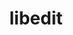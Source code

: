 ---
title: "libedit"
layout: cache
categories: [package, develop]
meta: {"compilers": ["apple-clang@16.0.0", "gcc@10.2.1", "gcc@10.3.0", "gcc@10.5.0", "gcc@11.1.0", "gcc@11.4.0", "gcc@12.3.0", "gcc@12.4.0", "gcc@13.2.0", "gcc@13.3.0", "gcc@7.3.1", "gcc@7.5.0", "gcc@9.4.0", "intel-oneapi-compilers@2024.1.0", "intel-oneapi-compilers@2024.2.1", "intel-oneapi-compilers@2025.1.0"], "num_specs": 103, "num_specs_by_stack": {"aws-isc": 1, "aws-isc-aarch64": 1, "aws-pcluster-neoverse_v1": 5, "aws-pcluster-x86_64_v4": 10, "data-vis-sdk": 5, "developer-tools": 1, "developer-tools-aarch64-linux-gnu": 5, "developer-tools-darwin": 4, "developer-tools-manylinux2014": 1, "developer-tools-x86_64_v3-linux-gnu": 5, "e4s": 5, "e4s-cray-sles": 1, "e4s-neoverse-v2": 5, "e4s-neoverse_v1": 1, "e4s-oneapi": 6, "e4s-power": 1, "e4s-rocm-external": 5, "gpu-tests": 3, "hep": 5, "ml-darwin-aarch64-mps": 4, "ml-linux-aarch64-cpu": 5, "ml-linux-aarch64-cuda": 5, "ml-linux-x86_64-cpu": 5, "ml-linux-x86_64-cuda": 5, "ml-linux-x86_64-rocm": 5, "radiuss": 5, "radiuss-aws": 5, "radiuss-aws-aarch64": 18, "root": 103, "tutorial": 10}, "oss": ["amzn2", "centos7", "rhel8", "sequoia", "sle_hpc15", "ubuntu18.04", "ubuntu20.04", "ubuntu22.04", "ubuntu24.04"], "platforms": ["darwin", "linux"], "stacks": ["aws-isc", "aws-isc-aarch64", "aws-pcluster-neoverse_v1", "aws-pcluster-x86_64_v4", "data-vis-sdk", "developer-tools", "developer-tools-aarch64-linux-gnu", "developer-tools-darwin", "developer-tools-manylinux2014", "developer-tools-x86_64_v3-linux-gnu", "e4s", "e4s-cray-sles", "e4s-neoverse-v2", "e4s-neoverse_v1", "e4s-oneapi", "e4s-power", "e4s-rocm-external", "gpu-tests", "hep", "ml-darwin-aarch64-mps", "ml-linux-aarch64-cpu", "ml-linux-aarch64-cuda", "ml-linux-x86_64-cpu", "ml-linux-x86_64-cuda", "ml-linux-x86_64-rocm", "radiuss", "radiuss-aws", "radiuss-aws-aarch64", "root", "tutorial"], "targets": ["aarch64", "neoverse_v1", "neoverse_v2", "ppc64le", "x86_64_v3", "x86_64_v4"], "versions": ["3.1-20210216", "3.1-20230828", "3.1-20240808"]}
spec_details: [{"compiler": "gcc@7.3.1", "hash": "246axwyy6gvkelh7e5kweh6fwczapvkh", "os": "amzn2", "platform": "linux", "size": "-", "stacks": ["radiuss-aws-aarch64", "root"], "target": "aarch64", "variants": ["build_system=autotools"], "versions": ["3.1-20240808"]}, {"compiler": "gcc@7.3.1", "hash": "2gnbljvm2ofccjl77nfvvy7knjorwgyl", "os": "amzn2", "platform": "linux", "size": "-", "stacks": ["radiuss-aws", "root"], "target": "x86_64_v3", "variants": ["build_system=autotools"], "versions": ["3.1-20240808"]}, {"compiler": "gcc@11.1.0", "hash": "33uawp3xymzoomsq6a3t42zytwkairpw", "os": "ubuntu20.04", "platform": "linux", "size": "-", "stacks": ["data-vis-sdk", "root"], "target": "x86_64_v3", "variants": ["build_system=autotools"], "versions": ["3.1-20240808"]}, {"compiler": "gcc@7.3.1", "hash": "37djfhfjrd7c4uly6d664cc6fbm3tjxw", "os": "amzn2", "platform": "linux", "size": "-", "stacks": ["radiuss-aws-aarch64", "root"], "target": "aarch64", "variants": ["build_system=autotools"], "versions": ["3.1-20240808"]}, {"compiler": "gcc@11.1.0", "hash": "3bmclw33r7b334s54p6x7qeyul4phypm", "os": "ubuntu20.04", "platform": "linux", "size": "-", "stacks": ["data-vis-sdk", "root"], "target": "x86_64_v3", "variants": ["build_system=autotools"], "versions": ["3.1-20240808"]}, {"compiler": "gcc@10.5.0", "hash": "3hwiyvf64cjzogkictcki42slnp3hu6b", "os": "centos7", "platform": "linux", "size": "-", "stacks": ["developer-tools-x86_64_v3-linux-gnu", "root"], "target": "x86_64_v3", "variants": ["build_system=autotools"], "versions": ["3.1-20240808"]}, {"compiler": "intel-oneapi-compilers@2025.1.0", "hash": "3vd2i5mzhociez72f6r4mrjae4ezkxzs", "os": "ubuntu22.04", "platform": "linux", "size": "-", "stacks": ["e4s-oneapi", "root"], "target": "x86_64_v3", "variants": ["build_system=autotools"], "versions": ["3.1-20240808"]}, {"compiler": "gcc@11.1.0", "hash": "44u22tgfztskxtcyhhotq5pzkre7jlhp", "os": "ubuntu20.04", "platform": "linux", "size": "-", "stacks": ["data-vis-sdk", "root"], "target": "x86_64_v3", "variants": ["build_system=autotools"], "versions": ["3.1-20240808"]}, {"compiler": "gcc@13.3.0", "hash": "47yycckyrvjpxuw2y2oyeqthoohoz6xh", "os": "rhel8", "platform": "linux", "size": "-", "stacks": ["developer-tools-aarch64-linux-gnu", "root"], "target": "aarch64", "variants": ["build_system=autotools"], "versions": ["3.1-20240808"]}, {"compiler": "gcc@11.4.0", "hash": "5d2563umpkfdgoaiz2lzzrj3ulshdgl3", "os": "ubuntu22.04", "platform": "linux", "size": "-", "stacks": ["e4s-neoverse-v2", "root"], "target": "neoverse_v2", "variants": ["build_system=autotools"], "versions": ["3.1-20240808"]}, {"compiler": "gcc@7.3.1", "hash": "6ba2msxmlmuak54v2gcmf2prnw5j2g5b", "os": "amzn2", "platform": "linux", "size": "-", "stacks": ["radiuss-aws", "root"], "target": "x86_64_v3", "variants": ["build_system=autotools"], "versions": ["3.1-20240808"]}, {"compiler": "gcc@13.3.0", "hash": "6ntihtbk22q7fjshg5l6af6hbarao5cm", "os": "rhel8", "platform": "linux", "size": "-", "stacks": ["developer-tools-aarch64-linux-gnu", "root"], "target": "aarch64", "variants": ["build_system=autotools"], "versions": ["3.1-20240808"]}, {"compiler": "gcc@9.4.0", "hash": "6supm67kq3bzlwfo4sqmnppkmdwblf5x", "os": "ubuntu20.04", "platform": "linux", "size": "-", "stacks": ["e4s-power", "root"], "target": "ppc64le", "variants": ["build_system=autotools"], "versions": ["3.1-20240808"]}, {"compiler": "gcc@12.3.0", "hash": "7ehswr7rpimingskehnwocy6xcs7nwl4", "os": "ubuntu22.04", "platform": "linux", "size": "-", "stacks": ["root", "tutorial"], "target": "x86_64_v3", "variants": ["build_system=autotools"], "versions": ["3.1-20240808"]}, {"compiler": "gcc@12.4.0", "hash": "7gbus4aydjj7yedqzfpuuukovzknfrqy", "os": "amzn2", "platform": "linux", "size": "-", "stacks": ["aws-pcluster-neoverse_v1", "root"], "target": "neoverse_v1", "variants": ["build_system=autotools"], "versions": ["3.1-20240808"]}, {"compiler": "gcc@7.3.1", "hash": "7n2mjjsvkzy5a5ou4f2edre6zsteddkl", "os": "amzn2", "platform": "linux", "size": "-", "stacks": ["radiuss-aws-aarch64", "root"], "target": "aarch64", "variants": ["build_system=autotools"], "versions": ["3.1-20240808"]}, {"compiler": "intel-oneapi-compilers@2024.1.0", "hash": "acptlt4zhficezlajgufcod2d74jxaxm", "os": "amzn2", "platform": "linux", "size": "-", "stacks": ["aws-pcluster-x86_64_v4", "root"], "target": "x86_64_v3", "variants": ["build_system=autotools"], "versions": ["3.1-20240808"]}, {"compiler": "gcc@7.3.1", "hash": "bbqudtbaoqr6sxauilhiz3bq6cbrlez3", "os": "amzn2", "platform": "linux", "size": "-", "stacks": ["radiuss-aws-aarch64", "root"], "target": "aarch64", "variants": ["build_system=autotools"], "versions": ["3.1-20240808"]}, {"compiler": "intel-oneapi-compilers@2024.1.0", "hash": "bifnrcrrczvep7e3uzfqfi5ytgxt25wm", "os": "amzn2", "platform": "linux", "size": "-", "stacks": ["aws-pcluster-x86_64_v4", "root"], "target": "x86_64_v3", "variants": ["build_system=autotools"], "versions": ["3.1-20240808"]}, {"compiler": "gcc@13.2.0", "hash": "bl2freyvt25ik3unzdjse3mkydchmzhq", "os": "ubuntu24.04", "platform": "linux", "size": "-", "stacks": ["ml-linux-x86_64-cpu", "ml-linux-x86_64-cuda", "ml-linux-x86_64-rocm", "root"], "target": "x86_64_v3", "variants": ["build_system=autotools"], "versions": ["3.1-20240808"]}, {"compiler": "gcc@7.3.1", "hash": "bye2opele7e4lhgesifqitjazgu7mmto", "os": "amzn2", "platform": "linux", "size": "-", "stacks": ["radiuss-aws-aarch64", "root"], "target": "aarch64", "variants": ["build_system=autotools"], "versions": ["3.1-20240808"]}, {"compiler": "intel-oneapi-compilers@2024.1.0", "hash": "ccrvlp3gf5eoxfenqwt5ektoazsl6cyv", "os": "amzn2", "platform": "linux", "size": "-", "stacks": ["aws-pcluster-x86_64_v4", "root"], "target": "x86_64_v3", "variants": ["build_system=autotools"], "versions": ["3.1-20240808"]}, {"compiler": "gcc@7.5.0", "hash": "cii6xkg6qcw5nsiwexrklrsomicpwos3", "os": "ubuntu18.04", "platform": "linux", "size": "-", "stacks": ["radiuss", "root"], "target": "x86_64_v3", "variants": ["build_system=autotools"], "versions": ["3.1-20240808"]}, {"compiler": "intel-oneapi-compilers@2024.1.0", "hash": "csxkbs2omwndeb35ssenjrdrjdduaojj", "os": "amzn2", "platform": "linux", "size": "-", "stacks": ["aws-pcluster-x86_64_v4", "root"], "target": "x86_64_v3", "variants": ["build_system=autotools"], "versions": ["3.1-20240808"]}, {"compiler": "gcc@7.5.0", "hash": "dju5ebcv63mtbyhfgclrb6shgyxsca7j", "os": "ubuntu18.04", "platform": "linux", "size": "-", "stacks": ["radiuss", "root"], "target": "x86_64_v3", "variants": ["build_system=autotools"], "versions": ["3.1-20240808"]}, {"compiler": "gcc@13.3.0", "hash": "dlqpvt5orkmimcsalswvwm3gnpgmur4m", "os": "rhel8", "platform": "linux", "size": "-", "stacks": ["developer-tools-aarch64-linux-gnu", "root"], "target": "aarch64", "variants": ["build_system=autotools"], "versions": ["3.1-20240808"]}, {"compiler": "intel-oneapi-compilers@2025.1.0", "hash": "duzwufyvyy2mgww6mao7ovnsfg4gug3i", "os": "ubuntu22.04", "platform": "linux", "size": "-", "stacks": ["e4s-oneapi", "root"], "target": "x86_64_v3", "variants": ["build_system=autotools"], "versions": ["3.1-20240808"]}, {"compiler": "gcc@7.3.1", "hash": "dvemtfuf4k6atdmta73xopsissmkof3m", "os": "amzn2", "platform": "linux", "size": "-", "stacks": ["aws-isc-aarch64", "root"], "target": "aarch64", "variants": ["build_system=autotools"], "versions": ["3.1-20240808"]}, {"compiler": "gcc@7.3.1", "hash": "dvhvx7zxq2uotcyyi7xb5cmxvsrgtl3d", "os": "amzn2", "platform": "linux", "size": "-", "stacks": ["radiuss-aws-aarch64", "root"], "target": "aarch64", "variants": ["build_system=autotools"], "versions": ["3.1-20240808"]}, {"compiler": "gcc@11.4.0", "hash": "dxkeidqrlv7tohdasmgqjr46rg7jp4mw", "os": "ubuntu22.04", "platform": "linux", "size": "-", "stacks": ["e4s-neoverse-v2", "root"], "target": "neoverse_v2", "variants": ["build_system=autotools"], "versions": ["3.1-20240808"]}, {"compiler": "gcc@12.3.0", "hash": "dyml6yqqxxwqvdaiu4eqgnygvb6apgpc", "os": "ubuntu22.04", "platform": "linux", "size": "-", "stacks": ["root", "tutorial"], "target": "x86_64_v3", "variants": ["build_system=autotools"], "versions": ["3.1-20240808"]}, {"compiler": "gcc@7.3.1", "hash": "eercowat7cv5epvrxbeetbnmkwrflper", "os": "amzn2", "platform": "linux", "size": "-", "stacks": ["aws-isc", "root"], "target": "x86_64_v3", "variants": ["build_system=autotools"], "versions": ["3.1-20240808"]}, {"compiler": "gcc@13.2.0", "hash": "eirw24364ojsuzsowd64dzmj2xsrjsa3", "os": "ubuntu24.04", "platform": "linux", "size": "-", "stacks": ["ml-linux-aarch64-cpu", "ml-linux-aarch64-cuda", "root"], "target": "aarch64", "variants": ["build_system=autotools"], "versions": ["3.1-20240808"]}, {"compiler": "gcc@13.2.0", "hash": "epih6tt3eve6edxtdemo6cncek635goj", "os": "ubuntu24.04", "platform": "linux", "size": "-", "stacks": ["ml-linux-x86_64-cpu", "ml-linux-x86_64-cuda", "ml-linux-x86_64-rocm", "root"], "target": "x86_64_v3", "variants": ["build_system=autotools"], "versions": ["3.1-20240808"]}, {"compiler": "gcc@10.5.0", "hash": "f5sxuth3eeyqvyjqvsp7bgdoqvhobq6a", "os": "centos7", "platform": "linux", "size": "-", "stacks": ["developer-tools-x86_64_v3-linux-gnu", "root"], "target": "x86_64_v3", "variants": ["build_system=autotools"], "versions": ["3.1-20240808"]}, {"compiler": "gcc@7.5.0", "hash": "fa5vjhlp7n764ksa6gnmweir7pbunaxw", "os": "ubuntu18.04", "platform": "linux", "size": "-", "stacks": ["radiuss", "root"], "target": "x86_64_v3", "variants": ["build_system=autotools"], "versions": ["3.1-20240808"]}, {"compiler": "intel-oneapi-compilers@2024.1.0", "hash": "fgezdjhchf3vdu6wsrm7je2jn3y7jvdo", "os": "amzn2", "platform": "linux", "size": "-", "stacks": ["aws-pcluster-x86_64_v4", "root"], "target": "x86_64_v3", "variants": ["build_system=autotools"], "versions": ["3.1-20240808"]}, {"compiler": "gcc@7.3.1", "hash": "fh6yoelsxcqdexqaa2bhwlrloxlurt7r", "os": "amzn2", "platform": "linux", "size": "-", "stacks": ["radiuss-aws-aarch64", "root"], "target": "aarch64", "variants": ["build_system=autotools"], "versions": ["3.1-20240808"]}, {"compiler": "gcc@13.3.0", "hash": "fr7522eq2kqntt4wcv3hq4hvngy447mh", "os": "rhel8", "platform": "linux", "size": "-", "stacks": ["developer-tools-aarch64-linux-gnu", "root"], "target": "aarch64", "variants": ["build_system=autotools"], "versions": ["3.1-20240808"]}, {"compiler": "gcc@13.2.0", "hash": "fvagligm6fkgp2vardiudh7dob4o4qbe", "os": "ubuntu24.04", "platform": "linux", "size": "-", "stacks": ["ml-linux-aarch64-cpu", "ml-linux-aarch64-cuda", "root"], "target": "aarch64", "variants": ["build_system=autotools"], "versions": ["3.1-20240808"]}, {"compiler": "gcc@11.4.0", "hash": "gnv5n7qqklymctlpblydvu5ffxekbvcr", "os": "ubuntu22.04", "platform": "linux", "size": "-", "stacks": ["e4s", "e4s-rocm-external", "hep", "root", "tutorial"], "target": "x86_64_v3", "variants": ["build_system=autotools"], "versions": ["3.1-20240808"]}, {"compiler": "gcc@7.5.0", "hash": "gy7b77ffkl57rfru7qpcp2btnv7ztbu5", "os": "ubuntu18.04", "platform": "linux", "size": "-", "stacks": ["radiuss", "root"], "target": "x86_64_v3", "variants": ["build_system=autotools"], "versions": ["3.1-20240808"]}, {"compiler": "gcc@10.2.1", "hash": "hnk2mafo5dk6qr5wjtzymvzd7m27zep7", "os": "centos7", "platform": "linux", "size": "-", "stacks": ["developer-tools-manylinux2014", "root"], "target": "x86_64_v3", "variants": ["build_system=autotools"], "versions": ["3.1-20240808"]}, {"compiler": "gcc@11.4.0", "hash": "hrpjmzrypysntucxcrpvmf3hggmcumu7", "os": "ubuntu22.04", "platform": "linux", "size": "-", "stacks": ["e4s-neoverse-v2", "root"], "target": "neoverse_v2", "variants": ["build_system=autotools"], "versions": ["3.1-20240808"]}, {"compiler": "apple-clang@16.0.0", "hash": "icid5hdhcxw23hmaffbl6m42gug45bao", "os": "sequoia", "platform": "darwin", "size": "-", "stacks": ["developer-tools-darwin", "ml-darwin-aarch64-mps", "root"], "target": "aarch64", "variants": ["build_system=autotools"], "versions": ["3.1-20240808"]}, {"compiler": "gcc@13.2.0", "hash": "idewlihrxbvniqzhdgw2gnvo4g7f4mdf", "os": "ubuntu24.04", "platform": "linux", "size": "-", "stacks": ["ml-linux-aarch64-cpu", "ml-linux-aarch64-cuda", "root"], "target": "aarch64", "variants": ["build_system=autotools"], "versions": ["3.1-20240808"]}, {"compiler": "intel-oneapi-compilers@2024.1.0", "hash": "jdhu5xseaixwyc55pe6q3tpuytl7gdoc", "os": "amzn2", "platform": "linux", "size": "-", "stacks": ["aws-pcluster-x86_64_v4", "root"], "target": "x86_64_v4", "variants": ["build_system=autotools"], "versions": ["3.1-20240808"]}, {"compiler": "intel-oneapi-compilers@2025.1.0", "hash": "jeqf2krklix5kalejwdo7dkgez3cdio6", "os": "ubuntu22.04", "platform": "linux", "size": "-", "stacks": ["e4s-oneapi", "root"], "target": "x86_64_v3", "variants": ["build_system=autotools"], "versions": ["3.1-20240808"]}, {"compiler": "gcc@10.3.0", "hash": "jkymu6u75no5slmaqmkjwbq33sgqyymn", "os": "sle_hpc15", "platform": "linux", "size": "-", "stacks": ["e4s-cray-sles", "root"], "target": "x86_64_v4", "variants": ["build_system=autotools"], "versions": ["3.1-20240808"]}, {"compiler": "intel-oneapi-compilers@2025.1.0", "hash": "jmbhcrsgrg5it7pjhuhrvgkzqmgqpnhp", "os": "ubuntu22.04", "platform": "linux", "size": "-", "stacks": ["e4s-oneapi", "root"], "target": "x86_64_v3", "variants": ["build_system=autotools"], "versions": ["3.1-20240808"]}, {"compiler": "gcc@13.2.0", "hash": "jzjjilucugvkqqw27bixmm47cgkz44bb", "os": "ubuntu24.04", "platform": "linux", "size": "-", "stacks": ["ml-linux-aarch64-cpu", "ml-linux-aarch64-cuda", "root"], "target": "aarch64", "variants": ["build_system=autotools"], "versions": ["3.1-20240808"]}, {"compiler": "gcc@10.5.0", "hash": "kqxgfk33dincya7dwommzi43zbn3vxdv", "os": "centos7", "platform": "linux", "size": "-", "stacks": ["developer-tools-x86_64_v3-linux-gnu", "root"], "target": "x86_64_v3", "variants": ["build_system=autotools"], "versions": ["3.1-20240808"]}, {"compiler": "gcc@13.2.0", "hash": "kzkbo6obizfeosresno3juf2wktmww7e", "os": "ubuntu24.04", "platform": "linux", "size": "-", "stacks": ["ml-linux-x86_64-cpu", "ml-linux-x86_64-cuda", "ml-linux-x86_64-rocm", "root"], "target": "x86_64_v3", "variants": ["build_system=autotools"], "versions": ["3.1-20240808"]}, {"compiler": "gcc@7.5.0", "hash": "lao5imkjnrwtn7phker3sbzxjxcr5qxw", "os": "ubuntu18.04", "platform": "linux", "size": "-", "stacks": ["radiuss", "root"], "target": "x86_64_v3", "variants": ["build_system=autotools"], "versions": ["3.1-20240808"]}, {"compiler": "gcc@12.4.0", "hash": "lf7t4anb33eq7rjkukbxowaa4ku46b7w", "os": "amzn2", "platform": "linux", "size": "-", "stacks": ["aws-pcluster-neoverse_v1", "root"], "target": "neoverse_v1", "variants": ["build_system=autotools"], "versions": ["3.1-20240808"]}, {"compiler": "apple-clang@16.0.0", "hash": "lvaflopbsgv3t2zr57bgwcvnrvsrbehf", "os": "sequoia", "platform": "darwin", "size": "-", "stacks": ["developer-tools-darwin", "ml-darwin-aarch64-mps", "root"], "target": "aarch64", "variants": ["build_system=autotools"], "versions": ["3.1-20240808"]}, {"compiler": "gcc@13.2.0", "hash": "m3dyrsat4ne7fs6deazdzw6zlqvq33dx", "os": "ubuntu24.04", "platform": "linux", "size": "-", "stacks": ["ml-linux-x86_64-cpu", "ml-linux-x86_64-cuda", "ml-linux-x86_64-rocm", "root"], "target": "x86_64_v3", "variants": ["build_system=autotools"], "versions": ["3.1-20240808"]}, {"compiler": "intel-oneapi-compilers@2024.1.0", "hash": "m7vgh42njvp3ivc3kyfudweqjoak2sun", "os": "amzn2", "platform": "linux", "size": "-", "stacks": ["aws-pcluster-x86_64_v4", "root"], "target": "x86_64_v4", "variants": ["build_system=autotools"], "versions": ["3.1-20240808"]}, {"compiler": "gcc@11.1.0", "hash": "mbtmpsmqsof53xfwm2uowaymojfv44kk", "os": "ubuntu20.04", "platform": "linux", "size": "-", "stacks": ["data-vis-sdk", "root"], "target": "x86_64_v3", "variants": ["build_system=autotools"], "versions": ["3.1-20240808"]}, {"compiler": "gcc@12.4.0", "hash": "mbu7ncsw5jzsk5bydqvuslmwck2wapzz", "os": "amzn2", "platform": "linux", "size": "-", "stacks": ["aws-pcluster-neoverse_v1", "root"], "target": "neoverse_v1", "variants": ["build_system=autotools"], "versions": ["3.1-20240808"]}, {"compiler": "gcc@11.1.0", "hash": "mnj6odzqxvnewoxle2fjr5jqjq3trtag", "os": "ubuntu20.04", "platform": "linux", "size": "-", "stacks": ["gpu-tests", "root"], "target": "x86_64_v3", "variants": ["build_system=autotools"], "versions": ["3.1-20210216"]}, {"compiler": "gcc@11.1.0", "hash": "mr4n6dp4jajjbdrqxctq5peeoyne2ngc", "os": "ubuntu20.04", "platform": "linux", "size": "-", "stacks": ["gpu-tests", "root"], "target": "x86_64_v3", "variants": ["build_system=autotools"], "versions": ["3.1-20210216"]}, {"compiler": "gcc@7.3.1", "hash": "ncig44mhhfpzu27t66bji2mlqq5hwfky", "os": "amzn2", "platform": "linux", "size": "-", "stacks": ["radiuss-aws", "root"], "target": "x86_64_v3", "variants": ["build_system=autotools"], "versions": ["3.1-20240808"]}, {"compiler": "gcc@13.3.0", "hash": "nmph7vappj5dvrk4otb6zqtr6igwk6gy", "os": "rhel8", "platform": "linux", "size": "-", "stacks": ["developer-tools-aarch64-linux-gnu", "root"], "target": "aarch64", "variants": ["build_system=autotools"], "versions": ["3.1-20240808"]}, {"compiler": "gcc@10.5.0", "hash": "nxuzjoxnohp4n2oahtuknjlsbnh3qim2", "os": "centos7", "platform": "linux", "size": "-", "stacks": ["developer-tools-x86_64_v3-linux-gnu", "root"], "target": "x86_64_v3", "variants": ["build_system=autotools"], "versions": ["3.1-20240808"]}, {"compiler": "gcc@13.2.0", "hash": "owjsxvegp66o3zjkttaicbbbcbu6xuw5", "os": "ubuntu24.04", "platform": "linux", "size": "-", "stacks": ["ml-linux-aarch64-cpu", "ml-linux-aarch64-cuda", "root"], "target": "aarch64", "variants": ["build_system=autotools"], "versions": ["3.1-20240808"]}, {"compiler": "gcc@7.3.1", "hash": "ox4x4nrgln35wl3vbk3irp5qty6tfhze", "os": "amzn2", "platform": "linux", "size": "-", "stacks": ["radiuss-aws-aarch64", "root"], "target": "aarch64", "variants": ["build_system=autotools"], "versions": ["3.1-20240808"]}, {"compiler": "gcc@11.1.0", "hash": "oyaivjpez6kmazpiupgel2dca5gkgq7y", "os": "ubuntu20.04", "platform": "linux", "size": "-", "stacks": ["data-vis-sdk", "root"], "target": "x86_64_v3", "variants": ["build_system=autotools"], "versions": ["3.1-20240808"]}, {"compiler": "gcc@12.4.0", "hash": "p4qb76jzntd7ozkkloxaje4vlezhjgu3", "os": "amzn2", "platform": "linux", "size": "-", "stacks": ["aws-pcluster-neoverse_v1", "root"], "target": "neoverse_v1", "variants": ["build_system=autotools"], "versions": ["3.1-20240808"]}, {"compiler": "gcc@7.3.1", "hash": "pjjnyk344zh3lfko34ud4ldtslnpysf2", "os": "amzn2", "platform": "linux", "size": "-", "stacks": ["radiuss-aws-aarch64", "root"], "target": "aarch64", "variants": ["build_system=autotools"], "versions": ["3.1-20240808"]}, {"compiler": "gcc@13.2.0", "hash": "put47eten3r7cgmkmajhj32m2cooi2ga", "os": "ubuntu24.04", "platform": "linux", "size": "-", "stacks": ["ml-linux-x86_64-cpu", "ml-linux-x86_64-cuda", "ml-linux-x86_64-rocm", "root"], "target": "x86_64_v3", "variants": ["build_system=autotools"], "versions": ["3.1-20240808"]}, {"compiler": "intel-oneapi-compilers@2024.2.1", "hash": "pyoat2cyhn27ker4fkanp76rbb7paizn", "os": "ubuntu22.04", "platform": "linux", "size": "-", "stacks": ["e4s-oneapi", "root"], "target": "x86_64_v3", "variants": ["build_system=autotools"], "versions": ["3.1-20240808"]}, {"compiler": "gcc@7.3.1", "hash": "qgv4wpsi6mgzwjkfkq3nzyyae2nnren6", "os": "amzn2", "platform": "linux", "size": "-", "stacks": ["radiuss-aws-aarch64", "root"], "target": "aarch64", "variants": ["build_system=autotools"], "versions": ["3.1-20240808"]}, {"compiler": "intel-oneapi-compilers@2024.1.0", "hash": "qvv37wbaclwmm35v5k7memfv7i5xxcba", "os": "amzn2", "platform": "linux", "size": "-", "stacks": ["aws-pcluster-x86_64_v4", "root"], "target": "x86_64_v4", "variants": ["build_system=autotools"], "versions": ["3.1-20240808"]}, {"compiler": "intel-oneapi-compilers@2024.1.0", "hash": "qyrhh6whqwbswbsi6uvzkshdm5xaifb6", "os": "amzn2", "platform": "linux", "size": "-", "stacks": ["aws-pcluster-x86_64_v4", "root"], "target": "x86_64_v4", "variants": ["build_system=autotools"], "versions": ["3.1-20240808"]}, {"compiler": "gcc@11.4.0", "hash": "rcaa5xytjbbrvsp62e7tpgpuub77tm3d", "os": "ubuntu22.04", "platform": "linux", "size": "-", "stacks": ["e4s-neoverse_v1", "root"], "target": "neoverse_v1", "variants": ["build_system=autotools"], "versions": ["3.1-20240808"]}, {"compiler": "gcc@11.4.0", "hash": "reohbdrkxmsr6njan5at23r6uerwxc6u", "os": "ubuntu22.04", "platform": "linux", "size": "-", "stacks": ["e4s-neoverse-v2", "root"], "target": "neoverse_v2", "variants": ["build_system=autotools"], "versions": ["3.1-20240808"]}, {"compiler": "gcc@11.4.0", "hash": "rtavmyfttznux4wkvgdtnptgwdpr3gpt", "os": "ubuntu22.04", "platform": "linux", "size": "-", "stacks": ["e4s", "e4s-rocm-external", "hep", "root", "tutorial"], "target": "x86_64_v3", "variants": ["build_system=autotools"], "versions": ["3.1-20240808"]}, {"compiler": "apple-clang@16.0.0", "hash": "rtbajbuvwvvrpal2eyqeim55pi7zu36r", "os": "sequoia", "platform": "darwin", "size": "-", "stacks": ["developer-tools-darwin", "ml-darwin-aarch64-mps", "root"], "target": "aarch64", "variants": ["build_system=autotools"], "versions": ["3.1-20240808"]}, {"compiler": "gcc@7.3.1", "hash": "rtn2ep63hjxuwoh6calt35nhrs3vnh2g", "os": "amzn2", "platform": "linux", "size": "-", "stacks": ["radiuss-aws-aarch64", "root"], "target": "aarch64", "variants": ["build_system=autotools"], "versions": ["3.1-20240808"]}, {"compiler": "gcc@11.4.0", "hash": "rv4lbc5vtwg3icx5qplmwfibhr4fwwmt", "os": "ubuntu22.04", "platform": "linux", "size": "-", "stacks": ["e4s", "e4s-rocm-external", "hep", "root", "tutorial"], "target": "x86_64_v3", "variants": ["build_system=autotools"], "versions": ["3.1-20240808"]}, {"compiler": "gcc@7.5.0", "hash": "rz7tsssv2u6lpl2z3mq4m6eocqwc7zhn", "os": "ubuntu18.04", "platform": "linux", "size": "-", "stacks": ["developer-tools", "root"], "target": "x86_64_v3", "variants": ["build_system=autotools"], "versions": ["3.1-20230828"]}, {"compiler": "gcc@7.3.1", "hash": "s74bsrl2hqbdnmub42vsy5b722wubdtv", "os": "amzn2", "platform": "linux", "size": "-", "stacks": ["radiuss-aws-aarch64", "root"], "target": "aarch64", "variants": ["build_system=autotools"], "versions": ["3.1-20240808"]}, {"compiler": "gcc@12.4.0", "hash": "sok6foim45gjquzqdzb53fkpgne5r2my", "os": "amzn2", "platform": "linux", "size": "-", "stacks": ["aws-pcluster-neoverse_v1", "root"], "target": "neoverse_v1", "variants": ["build_system=autotools"], "versions": ["3.1-20240808"]}, {"compiler": "gcc@11.1.0", "hash": "soldbfa5tlcahf2t6gk2qq67xtsgck2m", "os": "ubuntu20.04", "platform": "linux", "size": "-", "stacks": ["gpu-tests", "root"], "target": "x86_64_v3", "variants": ["build_system=autotools"], "versions": ["3.1-20210216"]}, {"compiler": "gcc@12.3.0", "hash": "spqceusyfwrf2agvhwugkngwrtrjv5p7", "os": "ubuntu22.04", "platform": "linux", "size": "-", "stacks": ["root", "tutorial"], "target": "x86_64_v3", "variants": ["build_system=autotools"], "versions": ["3.1-20240808"]}, {"compiler": "gcc@11.4.0", "hash": "ssdt7b3z6iikawzzftgesxkcrclmk5de", "os": "ubuntu22.04", "platform": "linux", "size": "-", "stacks": ["e4s", "e4s-rocm-external", "hep", "root", "tutorial"], "target": "x86_64_v3", "variants": ["build_system=autotools"], "versions": ["3.1-20240808"]}, {"compiler": "gcc@7.3.1", "hash": "uvklsif2rwxus7tb64cbk342yhkdmjxm", "os": "amzn2", "platform": "linux", "size": "-", "stacks": ["radiuss-aws-aarch64", "root"], "target": "aarch64", "variants": ["build_system=autotools"], "versions": ["3.1-20240808"]}, {"compiler": "gcc@12.3.0", "hash": "uxhkn64yntigiunnnjexe4is6up7w2ca", "os": "ubuntu22.04", "platform": "linux", "size": "-", "stacks": ["root", "tutorial"], "target": "x86_64_v3", "variants": ["build_system=autotools"], "versions": ["3.1-20240808"]}, {"compiler": "gcc@7.3.1", "hash": "v5k5a2kocpjh35zttnaxfvcsijtrnpew", "os": "amzn2", "platform": "linux", "size": "-", "stacks": ["radiuss-aws-aarch64", "root"], "target": "aarch64", "variants": ["build_system=autotools"], "versions": ["3.1-20240808"]}, {"compiler": "intel-oneapi-compilers@2024.2.1", "hash": "vtxcgctocpdmsqtfe5whohsojb4xgphg", "os": "ubuntu22.04", "platform": "linux", "size": "-", "stacks": ["e4s-oneapi", "root"], "target": "x86_64_v3", "variants": ["build_system=autotools"], "versions": ["3.1-20240808"]}, {"compiler": "apple-clang@16.0.0", "hash": "wpnkwtsgieftfhujamxbvwigrfeiybj6", "os": "sequoia", "platform": "darwin", "size": "-", "stacks": ["developer-tools-darwin", "ml-darwin-aarch64-mps", "root"], "target": "aarch64", "variants": ["build_system=autotools"], "versions": ["3.1-20240808"]}, {"compiler": "intel-oneapi-compilers@2024.1.0", "hash": "xbjghzpfnc6wuky2i7svglx33ex3tpro", "os": "amzn2", "platform": "linux", "size": "-", "stacks": ["aws-pcluster-x86_64_v4", "root"], "target": "x86_64_v4", "variants": ["build_system=autotools"], "versions": ["3.1-20240808"]}, {"compiler": "gcc@7.3.1", "hash": "xrafl45wkaah6omhewlwf6atmwodt4x7", "os": "amzn2", "platform": "linux", "size": "-", "stacks": ["radiuss-aws", "root"], "target": "x86_64_v3", "variants": ["build_system=autotools"], "versions": ["3.1-20240808"]}, {"compiler": "gcc@7.3.1", "hash": "xw7szsx5pqwcnkvrymzimda4eehssttm", "os": "amzn2", "platform": "linux", "size": "-", "stacks": ["radiuss-aws-aarch64", "root"], "target": "aarch64", "variants": ["build_system=autotools"], "versions": ["3.1-20240808"]}, {"compiler": "gcc@7.3.1", "hash": "y6m6gjqai6yzpu5l5vbhoh2ekuv4rhtd", "os": "amzn2", "platform": "linux", "size": "-", "stacks": ["radiuss-aws", "root"], "target": "x86_64_v3", "variants": ["build_system=autotools"], "versions": ["3.1-20240808"]}, {"compiler": "gcc@7.3.1", "hash": "ygmdi3qdarshuvgn4amcuszld2zz2k7j", "os": "amzn2", "platform": "linux", "size": "-", "stacks": ["radiuss-aws-aarch64", "root"], "target": "aarch64", "variants": ["build_system=autotools"], "versions": ["3.1-20240808"]}, {"compiler": "gcc@10.5.0", "hash": "ykednslbvwxymnrl4l5mju7wv7okx54r", "os": "centos7", "platform": "linux", "size": "-", "stacks": ["developer-tools-x86_64_v3-linux-gnu", "root"], "target": "x86_64_v3", "variants": ["build_system=autotools"], "versions": ["3.1-20240808"]}, {"compiler": "gcc@11.4.0", "hash": "ymitnk7kvpuupp5nrl3enodqnfkgob6y", "os": "ubuntu22.04", "platform": "linux", "size": "-", "stacks": ["e4s-neoverse-v2", "root"], "target": "neoverse_v2", "variants": ["build_system=autotools"], "versions": ["3.1-20240808"]}, {"compiler": "gcc@12.3.0", "hash": "zomuthkivirzfmt6zpuovxdcrdl3ftoj", "os": "ubuntu22.04", "platform": "linux", "size": "-", "stacks": ["root", "tutorial"], "target": "x86_64_v3", "variants": ["build_system=autotools"], "versions": ["3.1-20240808"]}, {"compiler": "gcc@7.3.1", "hash": "zwu5szzcjmgnecil3wysavhbkbbl2nqk", "os": "amzn2", "platform": "linux", "size": "-", "stacks": ["radiuss-aws-aarch64", "root"], "target": "aarch64", "variants": ["build_system=autotools"], "versions": ["3.1-20240808"]}, {"compiler": "gcc@11.4.0", "hash": "zx2o3y2jf2w46yz5j45gl6hob6wddtsg", "os": "ubuntu22.04", "platform": "linux", "size": "-", "stacks": ["e4s", "e4s-rocm-external", "hep", "root", "tutorial"], "target": "x86_64_v3", "variants": ["build_system=autotools"], "versions": ["3.1-20240808"]}, {"compiler": "gcc@7.3.1", "hash": "zznymdvaql27k3f6fjbppih24rvk2nlj", "os": "amzn2", "platform": "linux", "size": "-", "stacks": ["radiuss-aws-aarch64", "root"], "target": "aarch64", "variants": ["build_system=autotools"], "versions": ["3.1-20240808"]}]
---
